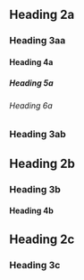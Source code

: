 ## Heading 2a

### Heading 3aa

#### Heading 4a

##### Heading 5a

###### Heading 6a

### Heading 3ab

## Heading 2b

### Heading 3b

#### Heading 4b

## Heading 2c

### Heading 3c
